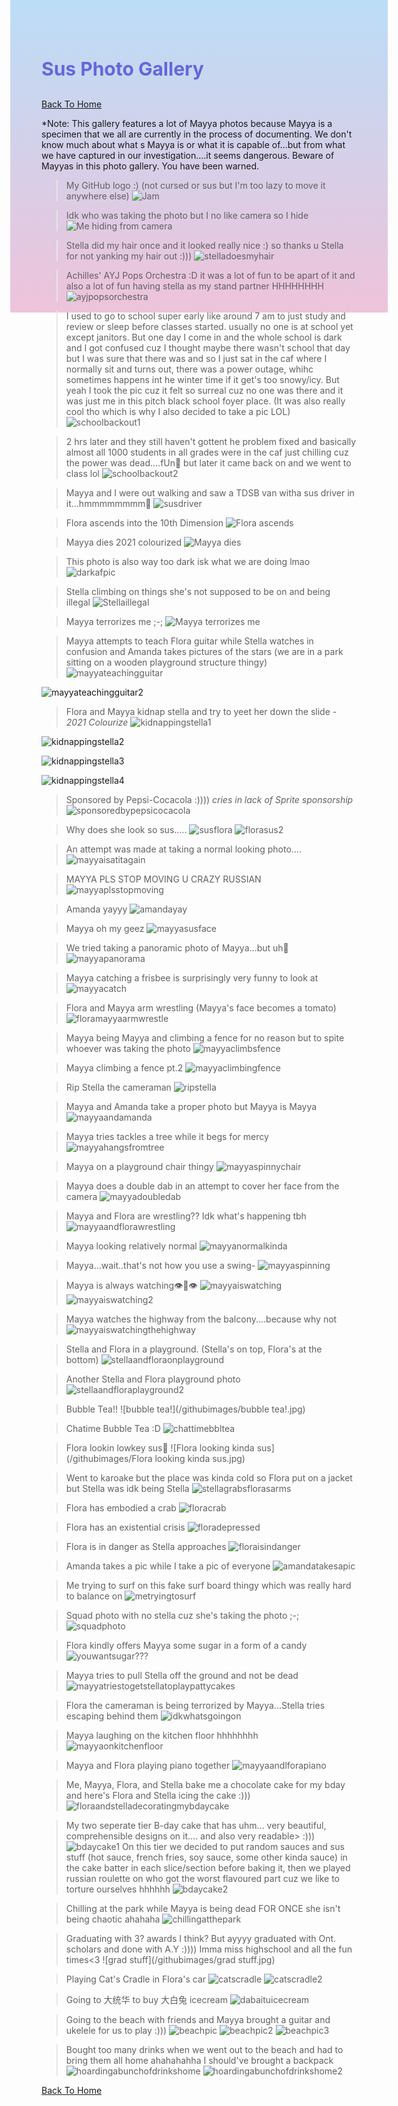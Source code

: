  <head>
<style>
body {
    height: 400px;
    background: linear-gradient(to bottom, #bbddf7 0%, #eec3da 100%)
}
</style>
</head>

<h1 style="font-size:30px;"><p style="color:#6666db;">Sus Photo Gallery</p></h1>

[Back To Home](/index.md)

*Note: This gallery features a lot of Mayya photos because Mayya is a specimen that we all are currently in the process of documenting. We don't know much about what s Mayya is or what it is capable of...but from what we have captured in our investigation....it seems dangerous. Beware of Mayyas in this photo gallery. You have been warned. 

>My GitHub logo :) (not cursed or sus but I'm too lazy to move it anywhere else)
![Jam](https://jqiao6835.github.io/Qiaowo.github.io/images/jam%20fluffly%20black%20cape%20(2).png)

>Idk who was taking the photo but I no like camera so I hide
![Me hiding from camera](/githubimages/I_hide.jpg)

>Stella did my hair once and it looked really nice :) so thanks u Stella for not yanking my hair out :)))
![stelladoesmyhair](/githubimages/stelladoesmyhair.jpg)

>Achilles' AYJ Pops Orchestra :D it was a lot of fun to be apart of it and also a lot of fun having stella as my stand partner HHHHHHHH
![ayjpopsorchestra](/githubimages/ayjpopsorchestra.jpg)

>I used to go to school super early like around 7 am to just study and review or sleep before classes started. usually no one is at school yet except janitors. But one day I come in and the whole school is dark and I got confused cuz I thought maybe there wasn't school that day but I was sure that there was and so I just sat in the caf where I normally sit and turns out, there was a power outage, whihc sometimes happens int he winter time if it get's too snowy/icy. But yeah I took the pic cuz it felt so surreal cuz no one was there and it was just me in this pitch black school foyer place. (It was also really cool tho which is why I also decided to take a pic LOL)
![schoolbackout1](/githubimages/schoolbackout1.jpg)

>2 hrs later and they still haven't gottent he problem fixed and basically almost all 1000 students in all grades were in the caf just chilling cuz the power was dead....fUn🙂 but later it came back on and we went to class lol
![schoolbackout2](/githubimages/schoolbackout2.jpg)

>Mayya and I were out walking and saw a TDSB van witha  sus driver in it...hmmmmmmmm🤔
![susdriver](/githubimages/susdriver.jpg)


>Flora ascends into the 10th Dimension
![Flora ascends](/githubimages/Flora_ascends.jpg)

>Mayya dies 2021 colourized
![Mayya dies](/githubimages/mayyas_ded.jpg)

>This photo is also way too dark isk what we are doing lmao
![darkafpic](/githubimages/darkafpic.jpg)

>Stella climbing on things she's not supposed to be on and being illegal
![Stellaillegal](/githubimages/Stellaillegal.jpg)

>Mayya terrorizes me ;-;
![Mayya terrorizes me](/githubimages/mayyaterrorizesme.jpg)

>Mayya attempts to teach Flora guitar while Stella watches in confusion and Amanda takes pictures of the stars (we are in a park sitting on a wooden playground structure thingy)
![mayyateachingguitar](/githubimages/mayyateachingguitar.jpg)

![mayyateachingguitar2](/githubimages/mayyateachingguitar2.jpg)

>Flora and Mayya kidnap stella and try to yeet her down the slide - *2021 Colourize*
![kidnappingstella1](/githubimages/kidnappingstella1.jpg)

![kidnappingstella2](/githubimages/kidnappingstella2.jpg)

![kidnappingstella3](/githubimages/kidnappingstella3.jpg)

![kidnappingstella4](/githubimages/kidnappingstella4.jpg)

>Sponsored by Pepsi-Cocacola :)))) *cries in lack of Sprite sponsorship*
![sponsoredbypepsicocacola](/githubimages/sponsoredbypepsicocacola.jpg)

>Why does she look so sus.....
![susflora](/githubimages/susflora.jpg)
![florasus2](/githubimages/florasus2.jpg)

>An attempt was made at taking a normal looking photo....
![mayyaisatitagain](/githubimages/mayyaisatitagain.jpg)

>MAYYA PLS STOP MOVING U CRAZY RUSSIAN
![mayyaplsstopmoving](/githubimages/mayyaplsstopmoving.jpg)

>Amanda yayyy
![amandayay](/githubimages/amandayay.jpg)

>Mayya oh my geez
![mayyasusface](/githubimages/mayyasusface.jpg)

>We tried taking a panoramic photo of Mayya...but uh🙂
![mayyapanorama](/githubimages/mayyapanorama.jpg)

>Mayya catching a frisbee is surprisingly very funny to look at
![mayyacatch](/githubimages/mayyacatch.jpg)

>Flora and Mayya arm wrestling (Mayya's face becomes a tomato)
![floramayyaarmwrestle](/githubimages/floramayyaarmwrestle.jpg)

>Mayya being Mayya and climbing a fence for no reason but to spite whoever was taking the photo
![mayyaclimbsfence](/githubimages/mayyaclimbsfence.jpg)

>Mayya climbing a fence pt.2
![mayyaclimbingfence](/githubimages/mayyaclimbingfence.jpg)

>Rip Stella the cameraman
![ripstella](/githubimages/ripstella.jpg)

>Mayya and Amanda take a proper photo but Mayya is Mayya
![mayyaandamanda](/githubimages/mayyaandamanda.jpg)

>Mayya tries tackles a tree while it begs for mercy
![mayyahangsfromtree](/githubimages/mayyahangsfromtree.jpg)

>Mayya on a playground chair thingy
![mayyaspinnychair](/githubimages/mayyaspinnychair.jpg)

>Mayya does a double dab in an attempt to cover her face from the camera
![mayyadoubledab](/githubimages/mayyadoubledab.jpg)

>Mayya and Flora are wrestling?? Idk what's happening tbh
![mayyaandflorawrestling](/githubimages/mayyaandflorawrestling.jpg)

>Mayya looking relatively normal
![mayyanormalkinda](/githubimages/mayyanormalkinda.jpg)

>Mayya...wait..that's not how you use a swing-
![mayyaspinning](/githubimages/mayyaspinning.gif)

>Mayya is always watching👁️👄👁️
![mayyaiswatching](/githubimages/mayyaiswatching.jpg)
![mayyaiswatching2](/githubimages/mayyaiswatching2.jpg)

>Mayya watches the highway from the balcony....because why not
![mayyaiswatchingthehighway](/githubimages/mayyaiswatchingthehighway.jpg)

>Stella and Flora in a playground. (Stella's on top, Flora's at the bottom)
![stellaandfloraonplayground](/githubimages/stellaandfloraonplayground.jpg)

>Another Stella and Flora playground photo
![stellaandfloraplayground2](/githubimages/stellaandfloraplayground2.jpg)

>Bubble Tea!!
![bubble tea!](/githubimages/bubble tea!.jpg)

>Chatime Bubble Tea :D
![chattimebbltea](/githubimages/chattimebbltea.jpg)

>Flora lookin lowkey sus👀
![Flora looking kinda sus](/githubimages/Flora looking kinda sus.jpg)

>Went to karoake but the place was kinda cold so Flora put on a jacket but Stella was idk being Stella
![stellagrabsflorasarms](/githubimages/stellagrabsflorasarms.jpg)

>Flora has embodied a crab
![floracrab](/githubimages/floracrab.jpg)

>Flora has an existential crisis
![floradepressed](/githubimages/floradepressed.jpg)

>Flora is in danger as Stella approaches
![floraisindanger](/githubimages/floraisindanger.jpg)

>Amanda takes a pic while I take a pic of everyone
![amandatakesapic](/githubimages/amandatakesapic.jpg)

>Me trying to surf on this fake surf board thingy which was really hard to balance on
![metryingtosurf](/githubimages/metryingtosurf.jpg)

>Squad photo with no stella cuz she's taking the photo ;-;
![squadphoto](/githubimages/squadphoto.jpg)

>Flora kindly offers Mayya some sugar in a form of a candy
![youwantsugar???](/githubimages/youwantsugar.jpg)

>Mayya tries to pull Stella off the ground and not be dead
![mayyatriestogetstellatoplaypattycakes](/githubimages/mayyatriestogetstellatoplaypattycakes.jpg)

>Flora the cameraman is being terrorized by Mayya...Stella tries escaping behind them
![idkwhatsgoingon](/githubimages/idkwhatsgoingon.jpg)

>Mayya laughing on the kitchen floor hhhhhhhh
![mayyaonkitchenfloor](/githubimages/mayyaonkitchenfloor.jpg)

>Mayya and Flora playing piano together
![mayyaandlforapiano](/githubimages/mayyaandlforapiano.jpg)

>Me, Mayya, Flora, and Stella bake me a chocolate cake for my bday and here's Flora and Stella icing the cake :)))
![floraandstelladecoratingmybdaycake](/githubimages/floraandstelladecoratingmybdaycake.jpg)

>My two seperate tier B-day cake that has uhm... very beautiful, comprehensible designs on it.... and also very readable> :)))
![bdaycake1](/githubimages/bdaycake1.jpg)
>On this tier we decided to put random sauces and sus stuff (hot sauce, french fries, soy sauce, some other kinda sauce) in the cake batter in each slice/section before baking it, then we played russian roulette on who got the worst flavoured part cuz we like to torture ourselves hhhhhh
![bdaycake2](/githubimages/bdaycake2.jpg)

>Chilling at the park while Mayya is being dead FOR ONCE she isn't being chaotic ahahaha
![chillingatthepark](/githubimages/chillingatthepark.jpg)

>Graduating with 3? awards I think? But ayyyy graduated with Ont. scholars and done with A.Y :)))) Imma miss highschool and all the fun times<3
![grad stuff](/githubimages/grad stuff.jpg)

>Playing Cat's Cradle in Flora's car
![catscradle](/githubimages/catscradle.jpg)
![catscradle2](/githubimages/catscradle2.jpg)

>Going to 大统华 to buy 大白兔 icecream
![dabaituicecream](/githubimages/dabaituicecream.jpg)

>Going to the beach with friends and Mayya brought a guitar and ukelele for us to play :)))
![beachpic](/githubimages/beachpic.jpg)
![beachpic2](/githubimages/beachpic2.jpg)
![beachpic3](/githubimages/beachpic3.jpg)

>Bought too many drinks when we went out to the beach and had to bring them all home ahahahahha I should've brought a backpack
![hoardingabunchofdrinkshome](/githubimages/hoardingabunchofdrinkshome.jpg)
![hoardingabunchofdrinkshome2](/githubimages/hoardingabunchofdrinkshome2.jpg)



[Back To Home](/index.md)
